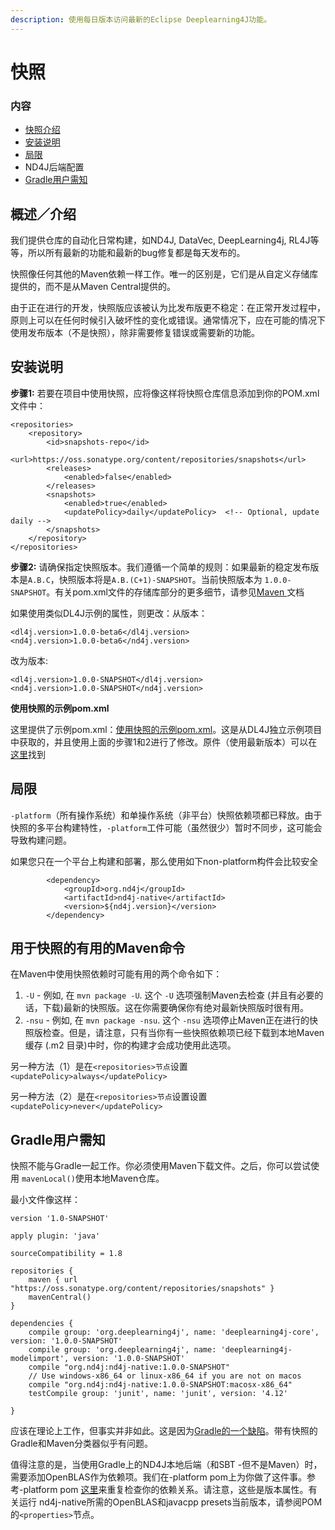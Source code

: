 ```yaml
---
description: 使用每日版本访问最新的Eclipse Deeplearning4J功能。
---
```


# 快照

### 内容

* [快照介绍](kuai-zhao.md#gai-shu-jie-shao)
* [安装说明](kuai-zhao.md#an-zhuang-shuo-ming)
* [局限](kuai-zhao.md#ju-xian)
* ND4J后端配置
* [Gradle用户需知](kuai-zhao.md#gradle-yong-hu-xu-zhi)

## 概述／介绍

我们提供仓库的自动化日常构建，如ND4J, DataVec, DeepLearning4j, RL4J等等，所以所有最新的功能和最新的bug修复都是每天发布的。

快照像任何其他的Maven依赖一样工作。唯一的区别是，它们是从自定义存储库提供的，而不是从Maven Central提供的。

由于正在进行的开发，快照版应该被认为比发布版更不稳定：在正常开发过程中，原则上可以在任何时候引入破坏性的变化或错误。通常情况下，应在可能的情况下使用发布版本（不是快照），除非需要修复错误或需要新的功能。

## 安装说明

**步骤1:** 若要在项目中使用快照，应将像这样将快照仓库信息添加到你的POM.xml文件中：

```markup
<repositories>
    <repository>
        <id>snapshots-repo</id>
        <url>https://oss.sonatype.org/content/repositories/snapshots</url>
        <releases>
            <enabled>false</enabled>
        </releases>
        <snapshots>
            <enabled>true</enabled>
            <updatePolicy>daily</updatePolicy>  <!-- Optional, update daily -->
        </snapshots>
    </repository>
</repositories>
```

**步骤2:** 请确保指定快照版本。我们遵循一个简单的规则：如果最新的稳定发布版本是`A.B.C`，快照版本将是`A.B.(C+1)-SNAPSHOT`。当前快照版本为 `1.0.0-SNAPSHOT`。有关pom.xml文件的存储库部分的更多细节，请参见[Maven ](https://maven.apache.org/settings.html#Repositories)文档

如果使用类似DL4J示例的属性，则更改：从版本：

```markup
<dl4j.version>1.0.0-beta6</dl4j.version>
<nd4j.version>1.0.0-beta6</nd4j.version>
```

改为版本:

```markup
<dl4j.version>1.0.0-SNAPSHOT</dl4j.version>
<nd4j.version>1.0.0-SNAPSHOT</nd4j.version>
```

**使用快照的示例pom.xml**

这里提供了示例pom.xml：[使用快照的示例pom.xml](https://gist.github.com/AlexDBlack/28b0c9a72bce562c8782be326a6e2aaa)。这是从DL4J独立示例项目中获取的，并且使用上面的步骤1和2进行了修改。原件（使用最新版本）可以在[这里](https://github.com/deeplearning4j/dl4j-examples/blob/master/standalone-sample-project/pom.xml)找到

## 局限

`-platform`（所有操作系统）和单操作系统（非平台）快照依赖项都已释放。由于快照的多平台构建特性，`-platform`工件可能（虽然很少）暂时不同步，这可能会导致构建问题。 

如果您只在一个平台上构建和部署，那么使用如下non-platform构件会比较安全

```markup
        <dependency>
            <groupId>org.nd4j</groupId>
            <artifactId>nd4j-native</artifactId>
            <version>${nd4j.version}</version>
        </dependency>
```

## 用于快照的有用的Maven命令

在Maven中使用快照依赖时可能有用的两个命令如下：

1. `-U` - 例如, 在  `mvn package -U`. 这个 `-U` 选项强制Maven去检查 \(并且有必要的话，下载\)最新的快照版。这在你需要确保你有绝对最新快照版时很有用。 
2. `-nsu` - 例如, 在 `mvn package -nsu`. 这个 `-nsu` 选项停止Maven正在进行的快照版检查。但是，请注意，只有当你有一些快照依赖项已经下载到本地Maven缓存 \(.m2 目录\)中时，你的构建才会成功使用此选项。

另一种方法（1）是在`<repositories>节点`设置 `<updatePolicy>always</updatePolicy>`

另一种方法（2）是在`<repositories>节点`设置设置`<updatePolicy>never</updatePolicy>`

## Gradle用户需知

快照不能与Gradle一起工作。你必须使用Maven下载文件。之后，你可以尝试使用 `mavenLocal()`使用本地Maven仓库。

最小文件像这样：

```text
version '1.0-SNAPSHOT'

apply plugin: 'java'

sourceCompatibility = 1.8

repositories {
    maven { url "https://oss.sonatype.org/content/repositories/snapshots" }
    mavenCentral()
}

dependencies {
    compile group: 'org.deeplearning4j', name: 'deeplearning4j-core', version: '1.0.0-SNAPSHOT'
    compile group: 'org.deeplearning4j', name: 'deeplearning4j-modelimport', version: '1.0.0-SNAPSHOT'
    compile "org.nd4j:nd4j-native:1.0.0-SNAPSHOT"
    // Use windows-x86_64 or linux-x86_64 if you are not on macos
    compile "org.nd4j:nd4j-native:1.0.0-SNAPSHOT:macosx-x86_64"
    testCompile group: 'junit', name: 'junit', version: '4.12'

}
```

应该在理论上工作，但事实并非如此。这是因为[Gradle的一个缺陷](https://github.com/gradle/gradle/issues/2882)。带有快照的Gradle和Maven分类器似乎有问题。

值得注意的是，当使用Gradle上的ND4J本地后端（和SBT -但不是Maven）时，需要添加OpenBLAS作为依赖项。我们在-platform pom上为你做了这件事。参考-platform pom [这里](https://github.com/deeplearning4j/deeplearning4j/blob/master/nd4j/nd4j-backends/nd4j-backend-impls/nd4j-native-platform/pom.xml#L19)来重复检查你的依赖关系。请注意，这些是版本属性。有关运行 nd4j-native所需的OpenBLAS和javacpp presets当前版本，请参阅POM的`<properties>`节点。

